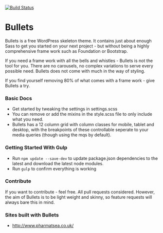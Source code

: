 [![Build Status](https://travis-ci.org/brightonmike/Bullets.svg?branch=master)](https://travis-ci.org/brightonmike/Bullets)

Bullets
=======

Bullets is a free WordPress skeleton theme. It contains just about enough Sass to get you started on your next project - but without being a highly comprehensive frame work such as Foundation or Bootstrap.

If you need a frame work with all the bells and whistles - Bullets is not the tool for you. There are no carousels, no complex variations to serve every possible need. Bullets does not come with much in the way of styling.

If you find yourself removing 80% of what comes with a frame work - give Bullets a try.

### Basic Docs

- Get started by tweaking the settings in settings.scss
- You can remove or add the mixins in the style.scss file to only include what you need.
- Bullets has a 12 column grid with column classes for mobile, tablet and desktop, with the breakpoints of these controllable seperate to your media queries (though using the mqs by default).

### Getting Started With Gulp
- Run `npm update --save-dev` to update package.json dependencies to the latest and download the latest node modules.
- Run `gulp` to confirm everything is working

### Contribute

If you want to contribute - feel free. All pull requests considered. However, the aim of Bullets is to be light weight and skinny, so feature requests will always bare this in mind.


### Sites built with Bullets

- http://www.pharmatsea.co.uk/
